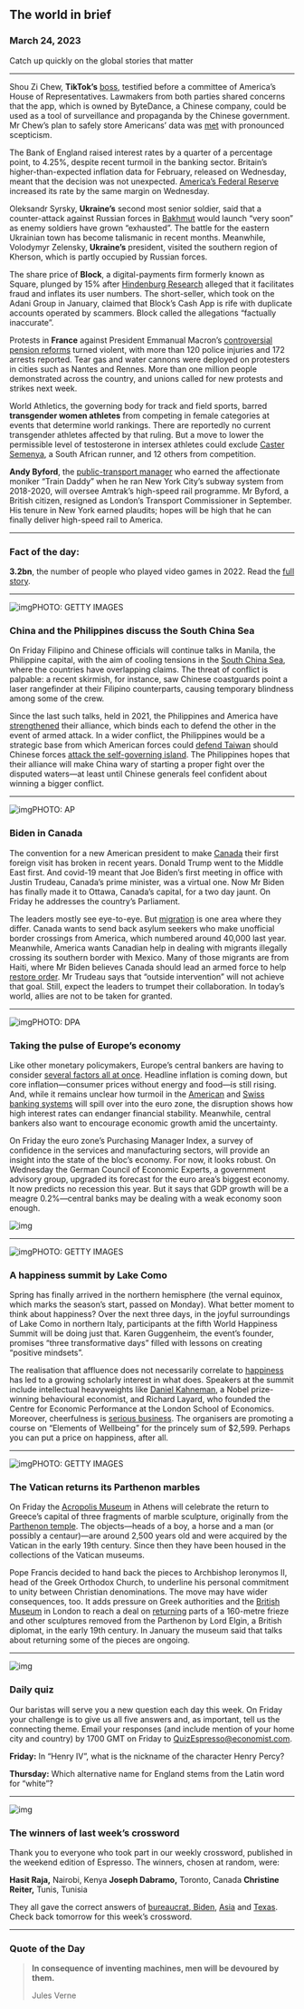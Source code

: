 ## The world in brief

### March 24, 2023

Catch up quickly on the global stories that matter



------



Shou Zi Chew, **TikTok’s** [boss](https://www.economist.com/the-economist-explains/2023/03/23/who-is-shou-zi-chew-tiktoks-chief-executive), testified before a committee of America’s House of Representatives. Lawmakers from both parties shared concerns that the app, which is owned by ByteDance, a Chinese company, could be used as a tool of surveillance and propaganda by the Chinese government. Mr Chew’s plan to safely store Americans’ data was [met](https://www.economist.com/united-states/2023/03/23/what-tiktoks-grilling-in-congress-means-for-the-future-of-the-app) with pronounced scepticism.

The Bank of England raised interest rates by a quarter of a percentage point, to 4.25%, despite recent turmoil in the banking sector. Britain’s higher-than-expected inflation data for February, released on Wednesday, meant that the decision was not unexpected. [America’s Federal Reserve](https://www.economist.com/leaders/2023/03/22/central-banks-face-an-excruciating-trade-off) increased its rate by the same margin on Wednesday.

Oleksandr Syrsky, **Ukraine’s** second most senior soldier, said that a counter-attack against Russian forces in [Bakhmut](https://www.economist.com/1843/2023/03/10/tea-breaks-and-terror-scenes-from-ukraines-last-ditch-stand-in-bakhmut) would launch “very soon” as enemy soldiers have grown “exhausted”. The battle for the eastern Ukrainian town has become talismanic in recent months. Meanwhile, Volodymyr Zelensky, **Ukraine’s** president, visited the southern region of Kherson, which is partly occupied by Russian forces.

The share price of **Block**, a digital-payments firm formerly known as Square, plunged by 15% after [Hindenburg Research](https://www.economist.com/business/2023/02/02/hindenburg-research-attacker-of-the-adani-empire) alleged that it facilitates fraud and inflates its user numbers. The short-seller, which took on the Adani Group in January, claimed that Block’s Cash App is rife with duplicate accounts operated by scammers. Block called the allegations “factually inaccurate”.

Protests in **France** against President Emmanual Macron’s [controversial pension reforms](https://www.economist.com/europe/2023/03/16/has-emmanuel-macron-doomed-frances-government-by-pushing-through-his-reforms) turned violent, with more than 120 police injuries and 172 arrests reported. Tear gas and water cannons were deployed on protesters in cities such as Nantes and Rennes. More than one million people demonstrated across the country, and unions called for new protests and strikes next week.

World Athletics, the governing body for track and field sports, barred **transgender women athletes** from competing in female categories at events that determine world rankings. There are reportedly no current transgender athletes affected by that ruling. But a move to lower the permissible level of testosterone in intersex athletes could exclude [Caster Semenya](https://www.economist.com/international/2019/05/09/what-caster-semenyas-case-means-for-womens-sport), a South African runner, and 12 others from competition.

**Andy Byford**, the [public-transport manager](https://www.economist.com/britain/2020/08/01/londons-transport-agency-needs-a-new-funding-model) who earned the affectionate moniker “Train Daddy” when he ran New York City’s subway system from 2018-2020, will oversee Amtrak’s high-speed rail programme. Mr Byford, a British citizen, resigned as London’s Transport Commissioner in September. His tenure in New York earned plaudits; hopes will be high that he can finally deliver high-speed rail to America.



------



### Fact of the day: 

**3.2bn**, the number of people who played video games in 2022. Read the [full story](https://www.economist.com/special-report/2023/03/20/ready-player-four-billion-the-rise-of-video-games).



------



![img](https://niceboy.online/insight/public/Espresso/PHOTOS/20230325_dap328.jpg)PHOTO: GETTY IMAGES

### China and the Philippines discuss the South China Sea

On Friday Filipino and Chinese officials will continue talks in Manila, the Philippine capital, with the aim of cooling tensions in the [South China Sea](https://www.economist.com/asia/2022/01/15/china-does-not-have-it-all-its-way-in-the-south-china-sea), where the countries have overlapping claims. The threat of conflict is palpable: a recent skirmish, for instance, saw Chinese coastguards point a laser rangefinder at their Filipino counterparts, causing temporary blindness among some of the crew.

Since the last such talks, held in 2021, the Philippines and America have [strengthened](https://www.economist.com/asia/2023/02/21/the-philippines-proximity-to-taiwan-makes-it-central-to-western-strategy) their alliance, which binds each to defend the other in the event of armed attack. In a wider conflict, the Philippines would be a strategic base from which American forces could [defend Taiwan](https://www.economist.com/briefing/2023/03/09/america-and-china-are-preparing-for-a-war-over-taiwan) should Chinese forces [attack the self-governing island](https://www.economist.com/leaders/2023/03/09/how-to-avoid-war-over-taiwan). The Philippines hopes that their alliance will make China wary of starting a proper fight over the disputed waters—at least until Chinese generals feel confident about winning a bigger conflict.



------



![img](https://niceboy.online/insight/public/Espresso/PHOTOS/20230325_dap327.jpg)PHOTO: AP

### Biden in Canada

The convention for a new American president to make [Canada](https://www.economist.com/the-americas/2022/12/08/the-ticking-bomb-under-canadas-constitution) their first foreign visit has broken in recent years. Donald Trump went to the Middle East first. And covid-19 meant that Joe Biden’s first meeting in office with Justin Trudeau, Canada’s prime minister, was a virtual one. Now Mr Biden has finally made it to Ottawa, Canada’s capital, for a two day jaunt. On Friday he addresses the country’s Parliament.

The leaders mostly see eye-to-eye. But [migration](https://www.economist.com/the-americas/2021/04/24/canada-wants-to-attract-more-immigrants) is one area where they differ. Canada wants to send back asylum seekers who make unofficial border crossings from America, which numbered around 40,000 last year. Meanwhile, America wants Canadian help in dealing with migrants illegally crossing its southern border with Mexico. Many of those migrants are from Haiti, where Mr Biden believes Canada should lead an armed force to help [restore order](https://www.economist.com/the-americas/2022/10/20/an-american-backed-foreign-force-may-be-sent-to-haiti). Mr Trudeau says that “outside intervention” will not achieve that goal. Still, expect the leaders to trumpet their collaboration. In today’s world, allies are not to be taken for granted.



------



![img](https://niceboy.online/insight/public/Espresso/PHOTOS/20230325_dap336.jpg)PHOTO: DPA

### Taking the pulse of Europe’s economy

Like other monetary policymakers, Europe’s central bankers are having to consider [several factors all at once](https://www.economist.com/leaders/2023/03/22/central-banks-face-an-excruciating-trade-off). Headline inflation is coming down, but core inflation—consumer prices without energy and food—is still rising. And, while it remains unclear how turmoil in the [American](https://www.economist.com/finance-and-economics/2023/03/16/how-deep-is-the-rot-in-americas-banking-industry) and [Swiss banking systems](https://www.economist.com/finance-and-economics/2023/03/19/a-momentous-but-unhappy-union-ubs-saves-credit-suisse) will spill over into the euro zone, the disruption shows how high interest rates can endanger financial stability. Meanwhile, central bankers also want to encourage economic growth amid the uncertainty.

On Friday the euro zone’s Purchasing Manager Index, a survey of confidence in the services and manufacturing sectors, will provide an insight into the state of the bloc’s economy. For now, it looks robust. On Wednesday the German Council of Economic Experts, a government advisory group, upgraded its forecast for the euro area’s biggest economy. It now predicts no recession this year. But it says that GDP growth will be a meagre 0.2%—central banks may be dealing with a weak economy soon enough.

![img](https://niceboy.online/insight/public/Espresso/PHOTOS/20230325_DAC498.jpg)



------



![img](https://niceboy.online/insight/public/Espresso/PHOTOS/20230325_dap326.jpg)PHOTO: GETTY IMAGES

### A happiness summit by Lake Como

Spring has finally arrived in the northern hemisphere (the vernal equinox, which marks the season’s start, passed on Monday). What better moment to think about happiness? Over the next three days, in the joyful surroundings of Lake Como in northern Italy, participants at the fifth World Happiness Summit will be doing just that. Karen Guggenheim, the event’s founder, promises “three transformative days” filled with lessons on creating “positive mindsets”.

The realisation that affluence does not necessarily correlate to [happiness](https://www.economist.com/podcasts/2022/12/22/whats-the-secret-of-happiness) has led to a growing scholarly interest in what does. Speakers at the summit include intellectual heavyweights like [Daniel Kahneman](https://www.economist.com/books-and-arts/2021/06/03/humans-are-imperfect-inconsistent-decision-makers), a Nobel prize-winning behavioural economist, and Richard Layard, who founded the Centre for Economic Performance at the London School of Economics. Moreover, cheerfulness is [serious business](https://www.economist.com/international/2020/04/04/with-millions-stuck-at-home-the-online-wellness-industry-is-booming). The organisers are promoting a course on “Elements of Wellbeing” for the princely sum of $2,599. Perhaps you can put a price on happiness, after all.



------



![img](https://niceboy.online/insight/public/Espresso/PHOTOS/20230325_dap332.jpg)PHOTO: GETTY IMAGES

### The Vatican returns its Parthenon marbles

On Friday the [Acropolis Museum](https://www.economist.com/books-and-arts/2009/06/25/milestones) in Athens will celebrate the return to Greece’s capital of three fragments of marble sculpture, originally from the [Parthenon temple](https://www.economist.com/europe/2020/07/25/a-hotel-developer-in-athens-obstructs-the-acropolis). The objects—heads of a boy, a horse and a man (or possibly a centaur)—are around 2,500 years old and were acquired by the Vatican in the early 19th century. Since then they have been housed in the collections of the Vatican museums.

Pope Francis decided to hand back the pieces to Archbishop Ieronymos II, head of the Greek Orthodox Church, to underline his personal commitment to unity between Christian denominations. The move may have wider consequences, too. It adds pressure on Greek authorities and the [British Museum](https://www.economist.com/britain/2022/09/01/egyptians-want-britain-to-return-the-rosetta-stone) in London to reach a deal on [returning](https://www.economist.com/britain/2020/02/20/will-britain-lose-the-elgin-marbles) parts of a 160-metre frieze and other sculptures removed from the Parthenon by Lord Elgin, a British diplomat, in the early 19th century. In January the museum said that talks about returning some of the pieces are ongoing.



------



![img](https://niceboy.online/insight/public/Espresso/PHOTOS/QuizNEW_117.jpeg)

### Daily quiz

Our baristas will serve you a new question each day this week. On Friday your challenge is to give us all five answers and, as important, tell us the connecting theme. Email your responses (and include mention of your home city and country) by 1700 GMT on Friday to [QuizEspresso@economist.com](https://mail.google.com/mail/?view=cm&fs=1&tf=1&to=QuizEspresso@economist.com).

**Friday:** In “Henry IV”, what is the nickname of the character Henry Percy?

**Thursday:** Which alternative name for England stems from the Latin word for “white”?



------



![img](https://niceboy.online/insight/public/Espresso/PHOTOS/Crossword_15.jpg)

### The winners of last week’s crossword

Thank you to everyone who took part in our weekly crossword, published in the weekend edition of Espresso. The winners, chosen at random, were:

**Hasit Raja,** Nairobi, Kenya
**Joseph Dabramo,** Toronto, Canada
**Christine Reiter,** Tunis, Tunisia

They all gave the correct answers of [bureaucrat](https://www.economist.com/china/2023/03/12/chinas-new-head-of-government-li-qiang-has-xi-jinpings-ear),[ Biden](https://www.economist.com/united-states/2023/03/16/why-did-americas-leaders-stop-caring-about-schools), [Asia](https://www.economist.com/asia/2023/03/13/the-anglophone-military-alliance-in-asia-is-seriously-ambitious) and [Texas](https://www.economist.com/leaders/2023/03/16/why-america-is-going-to-look-more-like-texas). Check back tomorrow for this week’s crossword.



------

### Quote of the Day

> **In consequence of inventing machines, men will be devoured by them.**
>
> Jules Verne





